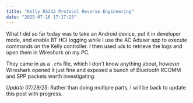 ```yaml
---
title: "Kelly RS232 Protocol Reverse Engineering"
date: "2025-07-16 17:17:25"
---
```


What I did so far today was to take an Android device, put it in developer mode, and enable BT HCI logging while I use the AC Aduser app to execute commands on the Kelly controller. I then used `adb` to retrieve the logs and open them in Wireshark on my PC.

They came in as a `.cfa` file, which I don't know anything about, however Wireshark opened it just fine and exposed a bunch of Bluetooth RCOMM and SPP packets worth investigating.

_Update 07/29/25_: Rather than doing multiple parts, I will be back to update this post with progress.
